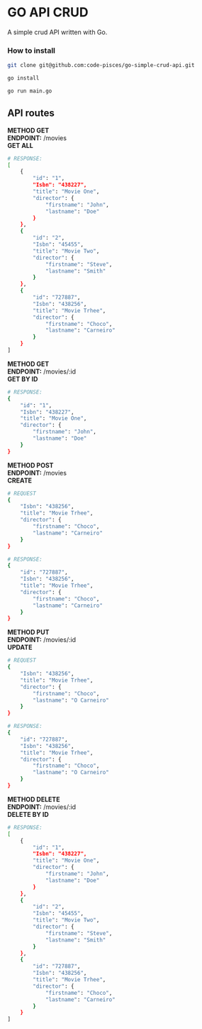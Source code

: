 # GO API CRUD
A simple crud API written with Go.

### How to install
```sh
git clone git@github.com:code-pisces/go-simple-crud-api.git

go install

go run main.go
```

## API routes

<b>METHOD GET</b> <br/>
<b>ENDPOINT:</b> /movies <br/>
<b>GET ALL</b> <br/>

```bash
# RESPONSE:
[
	{
		"id": "1",
		"Isbn": "438227",
		"title": "Movie One",
		"director": {
			"firstname": "John",
			"lastname": "Doe"
		}
	},
	{
		"id": "2",
		"Isbn": "45455",
		"title": "Movie Two",
		"director": {
			"firstname": "Steve",
			"lastname": "Smith"
		}
	},
	{
		"id": "727887",
		"Isbn": "438256",
		"title": "Movie Trhee",
		"director": {
			"firstname": "Choco",
			"lastname": "Carneiro"
		}
	}
]
```


<b>METHOD GET</b> <br/>
<b>ENDPOINT:</b> /movies/:id <br/>
<b>GET BY ID</b> <br/>

```bash
# RESPONSE:
{
	"id": "1",
	"Isbn": "438227",
	"title": "Movie One",
	"director": {
		"firstname": "John",
		"lastname": "Doe"
	}
}
```

<b>METHOD POST</b> <br/>
<b>ENDPOINT:</b> /movies <br/>
<b>CREATE</b> <br/>

```bash
# REQUEST
{
	"Isbn": "438256",
	"title": "Movie Trhee",
	"director": {
		"firstname": "Choco",
		"lastname": "Carneiro"
	}
}

# RESPONSE:
{
	"id": "727887",
	"Isbn": "438256",
	"title": "Movie Trhee",
	"director": {
		"firstname": "Choco",
		"lastname": "Carneiro"
	}
}
```


<b>METHOD PUT</b> <br/>
<b>ENDPOINT:</b> /movies/:id <br/>
<b>UPDATE</b> <br/>

```bash
# REQUEST
{
	"Isbn": "438256",
	"title": "Movie Trhee",
	"director": {
		"firstname": "Choco",
		"lastname": "O Carneiro"
	}
}

# RESPONSE:
{
	"id": "727887",
	"Isbn": "438256",
	"title": "Movie Trhee",
	"director": {
		"firstname": "Choco",
		"lastname": "O Carneiro"
	}
}
```


<b>METHOD DELETE</b> <br/>
<b>ENDPOINT:</b> /movies/:id <br/>
<b>DELETE BY ID</b> <br/>

```bash
# RESPONSE:
[
	{
		"id": "1",
		"Isbn": "438227",
		"title": "Movie One",
		"director": {
			"firstname": "John",
			"lastname": "Doe"
		}
	},
	{
		"id": "2",
		"Isbn": "45455",
		"title": "Movie Two",
		"director": {
			"firstname": "Steve",
			"lastname": "Smith"
		}
	},
	{
		"id": "727887",
		"Isbn": "438256",
		"title": "Movie Trhee",
		"director": {
			"firstname": "Choco",
			"lastname": "Carneiro"
		}
	}
]
```
